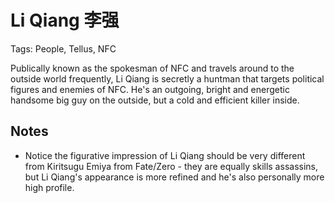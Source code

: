 # Li Qiang 李强

Tags: People, Tellus, NFC

Publically known as the spokesman of NFC and travels around to the outside world frequently, Li Qiang is secretly a huntman that targets political figures and enemies of NFC. He's an outgoing, bright and energetic handsome big guy on the outside, but a cold and efficient killer inside.

## Notes

* Notice the figurative impression of Li Qiang should be very different from Kiritsugu Emiya from Fate/Zero - they are equally skills assassins, but Li Qiang's appearance is more refined and he's also personally more high profile.